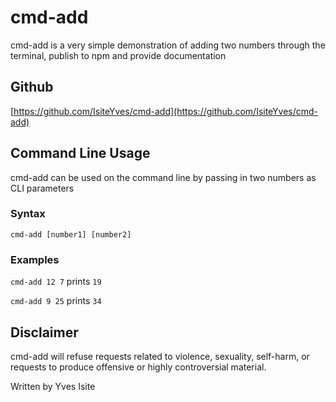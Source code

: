 # cmd-add

cmd-add is a very simple demonstration of adding two numbers through the terminal, publish to npm and provide documentation

## Github

[https://github.com/IsiteYves/cmd-add](https://github.com/IsiteYves/cmd-add)

## Command Line Usage

cmd-add can be used on the command line by passing in two numbers as CLI parameters

### Syntax

`cmd-add [number1] [number2]`

### Examples

`cmd-add 12 7` prints `19`

`cmd-add 9 25` prints `34`

## Disclaimer

cmd-add will refuse requests related to violence, sexuality, self-harm, or requests to produce offensive or highly controversial material.

Written by Yves Isite
